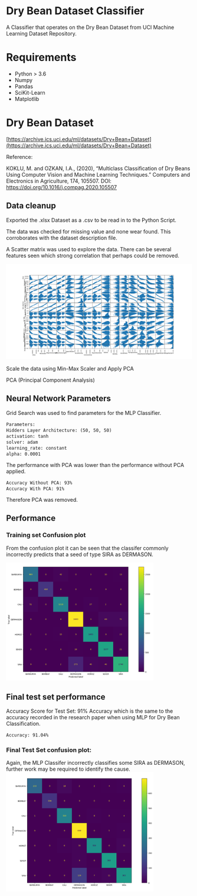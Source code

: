 # Dry Bean Dataset Classifier
A Classifier that operates on the Dry Bean Dataset from UCI Machine Learning Dataset Repository.

# Requirements
- Python > 3.6
- Numpy
- Pandas
- SciKit-Learn
- Matplotlib

# Dry Bean Dataset

[https://archive.ics.uci.edu/ml/datasets/Dry+Bean+Dataset](https://archive.ics.uci.edu/ml/datasets/Dry+Bean+Dataset)

Reference:

KOKLU, M. and OZKAN, I.A., (2020), “Multiclass Classification of Dry Beans Using Computer Vision and Machine Learning Techniques.” Computers and Electronics in Agriculture, 174, 105507.
DOI: https://doi.org/10.1016/j.compag.2020.105507

## Data cleanup
Exported the .xlsx Dataset as a .csv to be read in to the Python Script.

The data was checked for missing value and none wear found. This corroborates with the dataset description file.

A Scatter matrix was used to explore the data. There can be several features seen which strong correlation that perhaps could be removed.

<picture>
<img alt="scatter plot" src=https://github.com/JohnBee/NN_Dry_Bean_Classifier/blob/main/plots/correlation_scatter_plot.png width=800 />
</picture>

Scale the data using Min-Max Scaler and Apply PCA

PCA (Principal Component Analysis)

## Neural Network Parameters
Grid Search was used to find parameters for the MLP Classifier.
```commandline
Parameters:
Hidders Layer Architecture: (50, 50, 50)
activation: tanh
solver: adam
learning_rate: constant
alpha: 0.0001
```

The performance with PCA was lower than the performance without PCA applied.
```commandline
Accuracy Without PCA: 93%
Accuracy With PCA: 91%
```
Therefore PCA was removed.
## Performance
### Training set Confusion plot
From the confusion plot it can be seen that the classifer commonly incorrectly predicts that a seed of type SIRA as DERMASON.

<picture>
<img alt="train_confusion_plot_post_pca_removal" src=https://github.com/JohnBee/NN_Dry_Bean_Classifier/blob/main/plots/training_confusion_plot_1.png width="400"/>
</picture>

## Final test set performance
Accuracy Score for Test Set: 91% Accuracy which is the same to the accuracy recorded in the research paper when using MLP for Dry Bean Classification.
```commandline
Accuracy: 91.04%
```
### Final Test Set confusion plot:
Again, the MLP Classifer incorrectly classifies some SIRA as DERMASON, further work may be required to identify the cause.
<picture>
<img alt="test_confusion_plot" src=https://github.com/JohnBee/NN_Dry_Bean_Classifier/blob/main/plots/test_confusion_plot_1.png width=400/>
</picture>